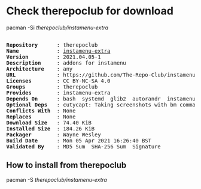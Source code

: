# Check therepoclub for download

pacman -Si *therepoclub/instamenu-extra*

<div class="highlight"><pre class="highlight"><text>
<b>Repository</b>      : therepoclub
<b>Name</b>            : <a href="../../x86_64/instamenu-extra-2021.04.05-1-any.pkg.tar.zst">instamenu-extra</a>
<b>Version</b>         : 2021.04.05-1
<b>Description</b>     : addons for instamenu
<b>Architecture</b>    : any
<b>URL</b>             : https://github.com/The-Repo-Club/instamenu-extra
<b>Licenses</b>        : CC BY-NC-SA 4.0
<b>Groups</b>          : therepoclub
<b>Provides</b>        : instamenu-extra
<b>Depends On</b>      : bash  systemd  glib2  autorandr  instamenu  instamenu-schemas  python>=3.4  python-gobject
<b>Optional Deps</b>   : cutycapt: Taking screenshots with bm command.
<b>Conflicts With</b>  : None
<b>Replaces</b>        : None
<b>Download Size</b>   : 74.40 KiB
<b>Installed Size</b>  : 184.26 KiB
<b>Packager</b>        : Wayne Wesley <wayne6324@gmail.com>
<b>Build Date</b>      : Mon 05 Apr 2021 16:26:40 BST
<b>Validated By</b>    : MD5 Sum  SHA-256 Sum  Signature
</text></pre></div>

## How to install from therepoclub

pacman -S *therepoclub/instamenu-extra*
